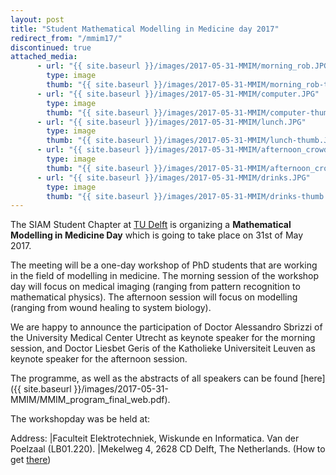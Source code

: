 ```yaml
---
layout: post
title: "Student Mathematical Modelling in Medicine day 2017"
redirect_from: "/mmim17/"
discontinued: true
attached_media:
      - url: "{{ site.baseurl }}/images/2017-05-31-MMIM/morning_rob.JPG"
        type: image
        thumb: "{{ site.baseurl }}/images/2017-05-31-MMIM/morning_rob-thumb.JPG"
      - url: "{{ site.baseurl }}/images/2017-05-31-MMIM/computer.JPG"
        type: image
        thumb: "{{ site.baseurl }}/images/2017-05-31-MMIM/computer-thumb.JPG"
      - url: "{{ site.baseurl }}/images/2017-05-31-MMIM/lunch.JPG"
        type: image
        thumb: "{{ site.baseurl }}/images/2017-05-31-MMIM/lunch-thumb.JPG"
      - url: "{{ site.baseurl }}/images/2017-05-31-MMIM/afternoon_crowd.JPG"
        type: image
        thumb: "{{ site.baseurl }}/images/2017-05-31-MMIM/afternoon_crowd-thumb.JPG"
      - url: "{{ site.baseurl }}/images/2017-05-31-MMIM/drinks.JPG"
        type: image
        thumb: "{{ site.baseurl }}/images/2017-05-31-MMIM/drinks-thumb.JPG"
---
```


The SIAM Student Chapter at [TU Delft] is organizing a **Mathematical Modelling in Medicine Day** which is going to take place on 31st of May 2017.

The meeting will be a one-day workshop of PhD students that are working in the field of modelling in medicine. The morning session of the workshop day will focus on medical imaging (ranging from pattern recognition to mathematical physics). The afternoon session will focus on modelling (ranging from wound healing to system biology).

We are happy to announce the participation of Doctor Alessandro Sbrizzi of the University Medical Center Utrecht as keynote speaker for the morning session, and Doctor Liesbet Geris of the Katholieke Universiteit Leuven as keynote speaker for the afternoon session.

The programme, as well as the abstracts of all speakers can be found [here]({{ site.baseurl }}/images/2017-05-31-MMIM/MMIM_program_final_web.pdf).

The workshopday was be held at:

Address: |Faculteit Elektrotechniek, Wiskunde en Informatica. Van der Poelzaal (LB01.220).
         |Mekelweg 4, 2628 CD  Delft, The Netherlands. (How to get [there])

[mail sscdelft]: mailto:SIAMSC-EWI@tudelft.nl
[there]: http://www.ewi.tudelft.nl/en/the-faculty/contact/
[TU Delft]: http://tudelft.nl/
[Alessandro Sbrizzi]: https://www.linkedin.com/in/alessandro-sbrizzi-b444507/?ppe=1
[Liesbet Geris]: https://www.kuleuven.be/wieiswie/nl/person/00035945
[Jiao Chen]: http://www.ewi.tudelft.nl/over-de-faculteit/afdelingen/toegepaste-wiskunde/numerieke-wiskunde/mensen/phd-studenten/j-chen/
[Kirsten Koolstra]: https://www.lumc.nl/org/radiologie/medewerkers/kkoolstra
[Jeroen van Gemert]: http://cas.tudelft.nl/People/bio.php?id=336
[Lisanne Rens]: https://www.cwi.nl/people/2672
[Anna Kruseman]: https://www.staff.science.uu.nl/~3475778/
[Esmée Vendel]: https://www.universiteitleiden.nl/medewerkers/esmee-vendel
[Anja Rüten-Budde]: https://www.universiteitleiden.nl/en/staffmembers/1/anja-ruten-budde
[Richard Beck]: https://www.universiteitleiden.nl/medewerkers/richard-beck#tab-1
[form]: https://goo.gl/v56n6s